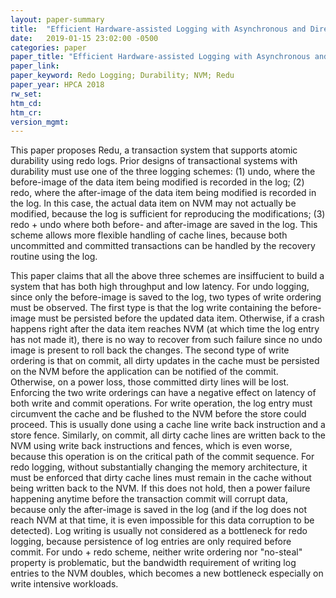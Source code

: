 ```yaml
---
layout: paper-summary
title:  "Efficient Hardware-assisted Logging with Asynchronous and Direct-Update for Persistent Memory"
date:   2019-01-15 23:02:00 -0500
categories: paper
paper_title: "Efficient Hardware-assisted Logging with Asynchronous and Direct-Update for Persistent Memory"
paper_link: 
paper_keyword: Redo Logging; Durability; NVM; Redu
paper_year: HPCA 2018
rw_set: 
htm_cd: 
htm_cr: 
version_mgmt: 
---
```


This paper proposes Redu, a transaction system that supports atomic durability using redo logs. Prior designs of 
transactional systems with durability must use one of the three logging schemes: (1) undo, where the before-image of the 
data item being modified is recorded in the log; (2) redo, where the after-image of the data item being modified is 
recorded in the log. In this case, the actual data item on NVM may not actually be modified, because the log 
is sufficient for reproducing the modifications; (3) redo + undo where both before- and after-image are saved 
in the log. This scheme allows more flexible handling of cache lines, because both uncommitted and committed 
transactions can be handled by the recovery routine using the log.

This paper claims that all the above three schemes are insiffucient to build a system that has both high throughput and 
low latency. For undo logging, since only the before-image is saved to the log, two types of write ordering must be observed. 
The first type is that the log write containing the before-image must be persisted before the updated data item. Otherwise,
if a crash happens right after the data item reaches NVM (at which time the log entry has not made it), there is no way
to recover from such failure since no undo image is present to roll back the changes. The second type of write ordering is that
on commit, all dirty updates in the cache must be persisted on the NVM before the application can be notified of the commit.
Otherwise, on a power loss, those committed dirty lines will be lost. Enforcing the two write orderings can have a negative 
effect on latency of both write and commit operations. For write operation, the log entry must circumvent the cache and be
flushed to the NVM before the store could proceed. This is usually done using a cache line write back instruction and 
a store fence. Similarly, on commit, all dirty cache lines are written back to the NVM using write back instructions and 
fences, which is even worse, because this operation is on the critical path of the commit sequence. For redo logging, without 
substantially changing the memory architecture, it must be enforced that dirty cache lines must remain in the cache without 
being written back to the NVM. If this does not hold, then a power failure happening anytime before the transaction commit 
will corrupt data, because only the after-image is saved in the log (and if the log does not reach NVM at that time, it is 
even impossible for this data corruption to be detected). Log writing is usually not considered as a bottleneck for redo
logging, because persistence of log entries are only required before commit. For undo + redo scheme, neither write ordering
nor "no-steal" property is problematic, but the bandwidth requirement of writing log entries to the NVM doubles, which 
becomes a new bottleneck especially on write intensive workloads.